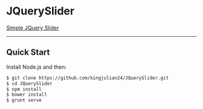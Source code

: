 JQuerySlider
============

[Simple JQuery Slider](http://julian-nworb.com/JquerySliderV1/)

***

## Quick Start

Install Node.js and then:

```sh
$ git clone https://github.com/kingjulian24/JQuerySlider.git
$ cd JQuerySlider
$ npm install
$ bower install
$ grunt serve
```
